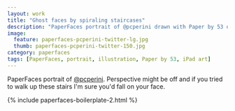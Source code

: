 ```yaml
---
layout: work
title: "Ghost faces by spiraling staircases"
description: "PaperFaces portrait of @pcperini drawn with Paper by 53 on an iPad."
image: 
  feature: paperfaces-pcperini-twitter-lg.jpg
  thumb: paperfaces-pcperini-twitter-150.jpg
category: paperfaces
tags: [PaperFaces, portrait, illustration, Paper by 53, iPad art]
---
```


PaperFaces portrait of [@pcperini](http://twitter.com/pcperini). Perspective might be off and if you tried to walk up these stairs I'm sure you'd fall on your face.

{% include paperfaces-boilerplate-2.html %}